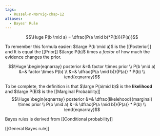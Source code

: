 ```yaml
---
tags:
  - Russel-n-Norvig-chap-12
aliases:
  - Bayes' Rule
---
```

$$\Huge P(b \mid a) = \dfrac{P(a \mid b)*P(b)}{P(a)}$$

To remember this formula easier:
$\large P(b \mid a)$ is the [[Posterior]] and It is equal the [[Prior]] $\large P(b)$ times a *factor* of how much the evidence changes the prior.

$$\Huge \begin{eqnarray} 
posterior &=& factor \times prior \\
P(b \mid a) &=& factor \times P(b) \\
&=& \dfrac{P(a \mid b)}{P(a)} * P(b) \\
\end{eqnarray}$$

To be complete, the definition is that $\large P(a\mid b)$ is the **likelihood** and $\large P(B)$ is the [[Marginal Probability]]
$$\Huge \begin{eqnarray} 
posterior &=& \dfrac{likelehood}{marginal} \times prior \\
P(b \mid a) &=& \dfrac{P(a \mid b)}{P(a)} * P(b) \\
\end{eqnarray}$$

Bayes rules is derived from [[Conditional probability]]

[[General Bayes rule]]